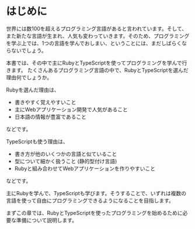 # はじめに

世界には数100を超えるプログラミング言語があると言われています。そして、また新たな言語が生まれ、人気も変わっていきます。そのため、プログラミングを学ぶ上では、1つの言語を学んでおしまい、ということには、まだしばらくならないでしょう。

本書では、その中で主にRubyとTypeScriptを使ってプログラミングを学んで行きます。
たくさんあるプログラミング言語の中で、RubyとTypeScriptを選んだ理由何でしょうか。

Rubyを選んだ理由は、

* 書きやすく覚えやすいこと
* 主にWebアプリケーション開発で人気があること
* 日本語の情報が豊富であること

などです。

TypeScriptも使う理由は、

* 書き方が他のいくつかの言語と似ていること
* 型について細かく扱うこと (静的型付け言語)
* Rubyと組み合わせてWebアプリケーションを作りやすいこと

などです。

主にRubyを学んで、TypeScriptも学びます。そうすることで、いずれは複数の言語を使って自由にプログラミングできるようになることを目指します。

まずこの章では、RubyとTypeScriptを使ったプログラミングを始めるために必要な準備について説明します。
